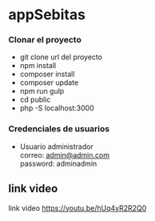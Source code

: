 # appSebitas
### Clonar el proyecto
- git clone url del proyecto 
- npm install
- composer install
- composer update
- npm run gulp
- cd public
- php -S localhost:3000

### Credenciales de usuarios
- Usuario administrador <br>
correo: admin@admin.com <br>
password: adminadmin

## link video 
link video https://youtu.be/hUq4yR2R2Q0
